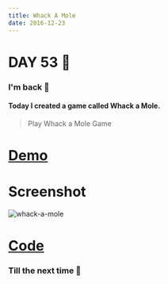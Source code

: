```yaml
---
title: Whack A Mole
date: 2016-12-23
---
```


# DAY 53 👾 

### I'm back 💙

#### Today I created a game called Whack a Mole.

> Play Whack a Mole Game

# [Demo](https://deadcoder0904.github.io/whack-a-mole)

# Screenshot

![whack-a-mole](http://imgur.com/TXjzDDs.png)

# [Code](https://github.com/deadcoder0904/whack-a-mole)

### Till the next time 👻 